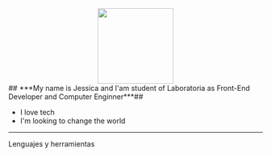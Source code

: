 <center><img src="https://media.giphy.com/media/i4MAH84pqe2m2aVojc/giphy.gif" width="150" height="150" /></center>
## ***My name is Jessica and I'am student of Laboratoria as Front-End Developer and Computer Enginner***##

- I love tech 
- I'm looking to change the world 
____
Lenguajes y herramientas



<!--
**Jessi19Jassi/Jessi19Jassi** is a ✨ _special_ ✨ repository because its `README.md` (this file) appears on your GitHub profile.

Here are some ideas to get you started:

- 🔭 I’m currently working on ...
- 🌱 I’m currently learning ...
- 👯 I’m looking to collaborate on ...
- 🤔 I’m looking for help with ...
- 💬 Ask me about ...
- 📫 How to reach me: ...
- 😄 Pronouns: ...
- ⚡ Fun fact: ...
-->
